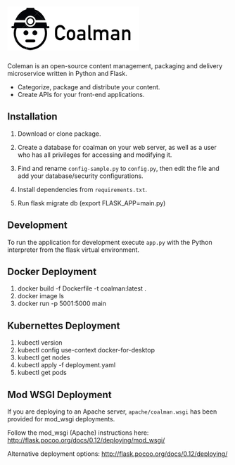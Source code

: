 ![Coalman](https://github.com/kendog/coalman/blob/master/app/static/images/logo-medium.png)
=========

Coleman is an open-source content management, packaging and delivery microservice written in Python and Flask.

* Categorize, package and distribute your content.
* Create APIs for your front-end applications.

Installation
------------

1. Download or clone package.

2. Create a database for coalman on your web server, as well as a user who has all privileges for accessing and modifying it.

3. Find and rename `config-sample.py` to `config.py`, then edit the file and add your database/security configurations.

4. Install dependencies from `requirements.txt`.

5. Run flask migrate db (export FLASK_APP=main.py)

Development
-----------

To run the application for development execute `app.py` with the Python interpreter from the flask virtual environment.


Docker Deployment
-----------
1. docker build -f Dockerfile -t coalman:latest .
2. docker image ls
3. docker run -p 5001:5000 main


Kubernettes Deployment
-----------
1. kubectl version
2. kubectl config use-context docker-for-desktop
3. kubectl get nodes
4. kubectl apply -f deployment.yaml
5. kubectl get pods


Mod WSGI Deployment
----------

If you are deploying to an Apache server, `apache/coalman.wsgi` has been provided for mod_wsgi deployments.

Follow the mod_wsgi (Apache) instructions here:
http://flask.pocoo.org/docs/0.12/deploying/mod_wsgi/

Alternative deployment options:
http://flask.pocoo.org/docs/0.12/deploying/
